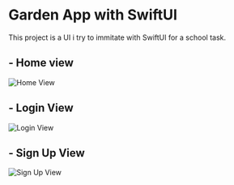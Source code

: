 # Garden App with SwiftUI

This project is a UI i try to immitate with SwiftUI for a school task.

## - Home view
![Home View](https://cdn.discordapp.com/attachments/766584646841925642/1065429034697240616/Screenshot_2023-01-19_at_8.32.53_AM.png)

## - Login View
![Login View](https://cdn.discordapp.com/attachments/766584646841925642/1065429048479727776/Screenshot_2023-01-19_at_8.33.01_AM.png)

## - Sign Up View
![Sign Up View](https://cdn.discordapp.com/attachments/766584646841925642/1065429063675674624/Screenshot_2023-01-19_at_8.33.10_AM.png)
